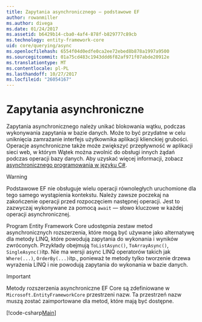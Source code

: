 ```yaml
---
title: Zapytania asynchronicznego — podstawowe EF
author: rowanmiller
ms.author: divega
ms.date: 01/24/2017
ms.assetid: b6429b14-cba0-4af4-878f-b829777c89cb
ms.technology: entity-framework-core
uid: core/querying/async
ms.openlocfilehash: 6554f04d0edfe0ca2ee72ebed8b878a1997a9500
ms.sourcegitcommit: 01a75cd483c1943ddd6f82af971f07abde20912e
ms.translationtype: MT
ms.contentlocale: pl-PL
ms.lasthandoff: 10/27/2017
ms.locfileid: "26054167"
---
```

# <a name="asynchronous-queries"></a>Zapytania asynchroniczne

Zapytania asynchronicznego należy unikać blokowania wątku, podczas wykonywania zapytania w bazie danych. Może to być przydatne w celu uniknięcia zamrażanie interfejs użytkownika aplikacji klienckiej grubości. Operacje asynchroniczne także może zwiększyć przepływność w aplikacji sieci web, w którym Wątek można zwolnić do obsługi innych żądań podczas operacji bazy danych. Aby uzyskać więcej informacji, zobacz [asynchronicznego programowania w języku C#](https://docs.microsoft.com/dotnet/csharp/async).

> [!WARNING]  
> Podstawowe EF nie obsługuje wielu operacji równoległych uruchomione dla tego samego wystąpienia kontekstu. Należy zawsze poczekaj na zakończenie operacji przed rozpoczęciem następnej operacji. Jest to zazwyczaj wykonywane za pomocą `await` — słowo kluczowe w każdej operacji asynchronicznej.

Program Entity Framework Core udostępnia zestaw metod asynchronicznych rozszerzenia, które mogą być używane jako alternatywę dla metody LINQ, które powodują zapytania do wykonania i wyników zwróconych. Przykłady obejmują `ToListAsync()`, `ToArrayAsync()`, `SingleAsync()`itp. Nie ma wersji async LINQ operatorów takich jak `Where(...)`, `OrderBy(...)`itp., ponieważ te metody tylko tworzenie drzewa wyrażenia LINQ i nie powodują zapytania do wykonania w bazie danych.

> [!IMPORTANT]  
> Metody rozszerzenia asynchroniczne EF Core są zdefiniowane w `Microsoft.EntityFrameworkCore` przestrzeni nazw. Ta przestrzeń nazw muszą zostać zaimportowane dla metod, które mają być dostępne.

[!code-csharp[Main](../../../samples/core/Querying/Querying/Async/Sample.cs#Sample)]
